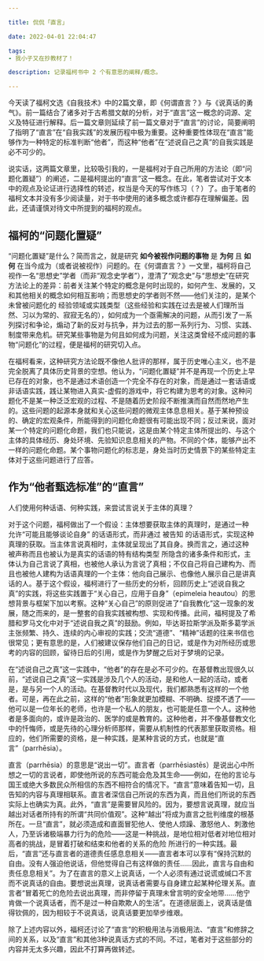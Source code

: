 ```yaml
---

title: 侃侃「直言」

date: 2022-04-01 22:04:47

tags: 
- 我小子又在抄教材了！

description: 记录福柯书中 2 个有意思的阐释/概念。

---
```


今天读了福柯文选《自我技术》中的2篇文章，即《何谓直言？》与《说真话的勇气》。前一篇结合了诸多对于古希腊文献的分析，对于“直言”这一概念的词源、定义及特征进行解释。后一篇文章则延续了前一篇文章对于“直言”的讨论，简要阐明了指明了“直言”在“自我实践”的发展历程中极为重要。这种重要性体现在“直言”能够作为一种特定的标准判断“他者”，而这种“他者”在“述说自己之真”的自我实践是必不可少的。

说实话，这两篇文章里，比较吸引我的，一是福柯对于自己所用的方法论（即“问题化置疑”）的阐述，二是福柯提出的“直言”这一概念。在此，笔者尝试对于文本中的观点及论证进行选择性的转述，权当是今天的写作练习（？）了。由于笔者的福柯文本并没有多少阅读量，对于书中使用的诸多概念或许都存在理解偏差。因此，还请谨慎对待文中所提到的福柯的观点。

## 福柯的“问题化置疑”

“问题化置疑”是什么？简而言之，就是研究 **如今被视作问题的事物** 是 **为何** 且 **如何** 在当今成为（或者说被视作）问题的。在《何谓直言？》一文里，福柯将自己视作一名“思想史”学者（而非“观念史学者”），澄清了“观念史”与“思想史”在研究方法论上的差异：前者关注某个特定的概念是何时出现的，如何产生、发展的，又和其他相关的概念如何相互影响；而思想史的学者则不然——他们关注的，是某个 未曾被问题化的 经验领域或实践类型（这些经验和实践在过去是被人们理所当然、习以为常的、寂寂无名的），如何成为一个亟需解决的问题，从而引发了一系列探讨和争论，煽动了新的反对与抗争，并为过去的那一系列行为、习惯、实践、制度带来危机。研究某些事物是为何且如何成为问题，关注这类曾经不成问题的事物“问题化”的过程，便是福柯的研究切入点。

在福柯看来，这种研究方法论既不像他人批评的那样，属于历史唯心主义，也不是完全脱离了具体历史背景的空想。他认为，“问题化置疑”并不是再现一个历史上早已存在的对象，也不是通过术语创造一个完全不存在的对象，而是通过一套话语或非话语实践，践让某物进入真实-虚假的游戏中，将它构建为思考的对象。这种问题化不是某一种泛泛宏观的过程、不是随着历史阶段不断推演而自然而然地产生的。这些问题的起源本身就和关心这些问题的微观主体息息相关。基于某种预设的、确定的宏观条件，所能得到的问题化命题很有可能出现不同；反过来说，面对某一个特定的问题化命题，我们也只能说，这是由某个特定主体所提出的、与这个主体的具体经历、身处环境、先验知识息息相关的产物。不同的个体，能够产出不一样的问题化命题。某个事物问题化的标志是，身处当时历史情景下的某些特定主体对于这些问题进行了应答。

## 作为“他者甄选标准”的“直言”

人们使用何种话语、何种实践，来尝试言说关于主体的真理？

对于这个问题，福柯做出了一个假设：主体想要获取主体的真理时，是通过一种 允许“可能且能够谈论自身” 的话语形式，而非通过 被告知 的话语形式，实现这种真理的获取。当主体言说真相时，主体就呈现出了其自身。换而言之，通过这种 被声称而且也被认为是真实的话语的特有结构类型 所隐含的诸多条件和形式，主体认为自己言说了真相，也被他人承认为言说了真相；不仅自己将自己建构为、而且也被他人建构为话语真理的一个主体：他向自己展示、也像他人展示自己是讲真话的人。基于这个假设，福柯进行了一些历史的分析，回顾历史上“述说自我之真”的实践，将这些实践置于“关心自己，应用于自身”（epimeleia heautou）的思想背景与框架下加以考察。这种“关心自己”的原则促进了“自我教化”这一现象的发展，随之而来的，是一整套的自我实践被构想、实现和传播。此间，福柯提及了希腊和罗马文化中对于“述说自我之真”的鼓励。例如，毕达哥拉斯学派及斯多葛学派主张频繁、持久、连续的内心审视的实践；交流“道德”、“精神”话题的往来书信也很常见；更有意思的是，人们被建议保存他们自己的日记，或是作为对所经历或思考的内容的回顾，留待日后的引用，或是作为梦醒之后对于梦境的记录。

在“述说自己之真”这一实践中，“他者”的存在是必不可少的。在基督教出现很久以前，“述说自己之真”这一实践是涉及几个人的活动，是和他人一起的活动，或者是，是与另一个人的活动。在基督教时代以及现代，我们都熟悉有这样的一个他者。可是，再在此之前，这样的“他者”形象就更加模糊、不明确、捉摸不透了——他可以是一位年长的老师，也许是一个私人的朋友，也可能是任意一个人。这种他者是多面向的，或许是政治的、医学的或是教育的。这种他者，并不像基督教文化中的忏悔师，或是先待的心理分析师那样，需要从机制性的代表那里获取资格。相应的，他们所需要的资格，是一种实践，是某种言说的方式，也就是“直言”（parrhēsia）。  

直言（parrhēsia）的意思是“说出一切”。直言者（parrhēsiastēs）是说出心中所想之一切的言说者，即使他所说的东西可能会危及其生命——例如，在他的言论与国王或绝大多数民众所相信的东西不相符合的情况下。“直言”意味着告知一切，且告知的内容与真理相联系。直言者深信自己所说的东西为真，而且他们所说的东西实际上也确实为真。此外，“直言”是需要冒风险的。因为，要想言说真理，就应当越出对话者所持有的所谓“共同价值观”。这种“越出”将成为直言之批判维度的根基所在。一旦“直言”，就必须造成和直面冒犯他人、使他人烦躁、激怒他人、刺激他人，乃至诉诸极端暴力行为的危险——这是一种挑战，是地位相对低者对地位相对高者的挑战，是冒着打破和结束和他者的关系的危险 所进行的一种实践。最后，“直言”还与直言者的道德责任感息息相关——直言者本可以享有“保持沉默的自由。没有人强迫他说话，但他觉得自己有这样做的责任……因此，直言与自由和责任息息相关”。为了在直言的意义上说真话，一个人必须有通过说谎或缄口不言而不说真话的自由。要想说出真理，说真话者需要与自身建立起某种伦理关系。直言者“冒着死亡的危险去说出真理，而非停留于真理未曾言明的安全地带……他宁肯做一个说真话者，而不是过一种自欺欺人的生活”。在道德层面上，说真话是值得钦佩的，因为相较于不说真话，说真话要更加举步维艰。

除了上述内容以外，福柯还讨论了“直言”的积极用法与消极用法、“直言”和修辞之间的关系，以及“直言”和其他3种说真话方式的不同。不过，笔者对于这些部分的内容并无太多兴趣，因此不打算再做转述。
